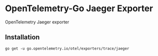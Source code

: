 # OpenTelemetry-Go Jaeger Exporter

OpenTelemetry Jaeger exporter

## Installation
```
go get -u go.opentelemetry.io/otel/exporters/trace/jaeger
```
